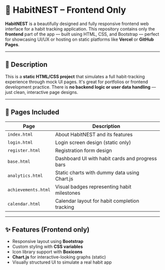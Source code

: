 # 🌿 HabitNEST – Frontend Only

**HabitNEST** is a beautifully designed and fully responsive frontend web interface for a habit tracking application. This repository contains only the **frontend** part of the app — built using HTML, CSS, and Bootstrap — perfect for showcasing UI/UX or hosting on static platforms like **Vercel** or **GitHub Pages**.

---

## 🧾 Description

This is a **static HTML/CSS project** that simulates a full habit-tracking experience through mock UI pages. It's great for portfolios or frontend development practice. There is **no backend logic or user data handling** — just clean, interactive page designs.

---

## 📁 Pages Included

| Page              | Description                                      |
|-------------------|--------------------------------------------------|
| `index.html`      | About HabitNEST and its features                 |
| `login.html`      | Login screen design (static only)                |
| `register.html`   | Registration form design                         |
| `base.html`       | Dashboard UI with habit cards and progress bars  |
| `analytics.html`  | Static charts with dummy data using Chart.js     |
| `achievements.html` | Visual badges representing habit milestones   |
| `calendar.html`   | Calendar layout for habit completion tracking    |

---

## ✨ Features (Frontend only)

- Responsive layout using **Bootstrap**
- Custom styling with **CSS variables**
- Icon library support with **Boxicons**
- **Chart.js** for interactive-looking graphs (static)
- Visually structured UI to simulate a real habit app

